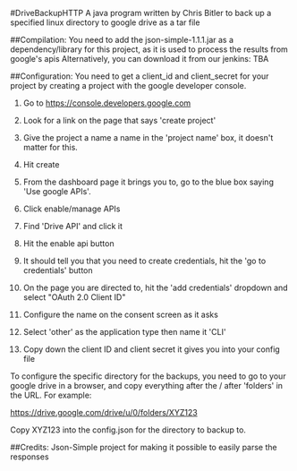 #DriveBackupHTTP
A java program written by Chris Bitler to back up a specified linux directory to google drive as a tar file


##Compilation:
You need to add the json-simple-1.1.1.jar as a dependency/library for this project, as it is used to process the results from google's apis
Alternatively, you can download it from our jenkins: TBA

##Configuration:
You need to get a client_id and client_secret for your project by creating a project with the google developer console.
1. Go to https://console.developers.google.com

2. Look for a link on the page that says 'create project'

3. Give the project a name a name in the 'project name' box, it doesn't matter for this.

4. Hit create

5. From the dashboard page it brings you to, go to the blue box saying 'Use google APIs'.

6. Click enable/manage APIs

7. Find 'Drive API' and click it

8. Hit the enable api button

9. It should tell you that you need to create credentials, hit the 'go to credentials' button

10. On the page you are directed to, hit the 'add credentials' dropdown and select "OAuth 2.0 Client ID"

11. Configure the name on the consent screen as it asks

12. Select 'other' as the application type then name it 'CLI'

13. Copy down the client ID and client secret it gives you into your config file

To configure the specific directory for the backups, you need to go to your google drive in a browser, and copy everything after the / after 'folders' in the URL. For example:

https://drive.google.com/drive/u/0/folders/XYZ123

Copy XYZ123 into the config.json for the directory to backup to.

##Credits:
Json-Simple project for making it possible to easily parse the responses
